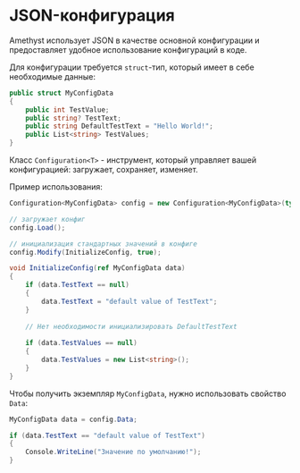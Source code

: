 # JSON-конфигурация

Amethyst использует JSON в качестве основной конфигурации и предоставляет удобное использование конфигураций в коде.

Для конфигурации требуется `struct`-тип, который имеет в себе необходимые данные:

```cs
public struct MyConfigData
{
    public int TestValue;
    public string? TestText;
    public string DefaultTestText = "Hello World!";
    public List<string> TestValues;
}
```

Класс `Configuration<T>` - инструмент, который управляет вашей конфигурацией: загружает, сохраняет, изменяет.

Пример использования:

```cs
Configuration<MyConfigData> config = new Configuration<MyConfigData>(typeof(MyConfigData).FullName!, new());

// загружает конфиг
config.Load();

// инициализация стандартных значений в конфиге
config.Modify(InitializeConfig, true);

void InitializeConfig(ref MyConfigData data)
{
    if (data.TestText == null)
    {
        data.TestText = "default value of TestText";
    }
    
    // Нет необходимости инициализировать DefaultTestText
    
    if (data.TestValues == null)
    {
        data.TestValues = new List<string>();
    }
}
```

Чтобы получить экземпляр `MyConfigData`, нужно использовать свойство `Data`:

```cs
MyConfigData data = config.Data;

if (data.TestText == "default value of TestText")
{
    Console.WriteLine("Значение по умолчанию!");
}
```
